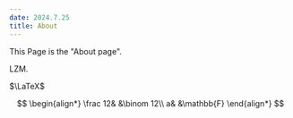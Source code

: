 ```yaml
---
date: 2024.7.25
title: About
---
```


This Page is the "About page".

LZM.

$\LaTeX$

$$
\begin{align*}
\frac 12& &\binom 12\\
a& &\mathbb{F}
\end{align*}
$$
